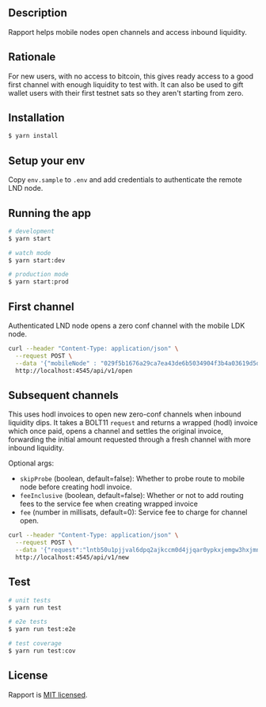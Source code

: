 ## Description

Rapport helps mobile nodes open channels and access inbound liquidity.

## Rationale

For new users, with no access to bitcoin, this gives ready access to a good first channel with enough liquidity to test with.
It can also be used to gift wallet users with their first testnet sats so they aren't starting from zero.

## Installation

```bash
$ yarn install
```

## Setup your env

Copy `env.sample` to `.env` and add credentials to authenticate the remote LND node.

## Running the app

```bash
# development
$ yarn start

# watch mode
$ yarn start:dev

# production mode
$ yarn start:prod
```

## First channel

Authenticated LND node opens a zero conf channel with the mobile LDK node.

```bash
curl --header "Content-Type: application/json" \
  --request POST \
  --data '{"mobileNode" : "029f5b1676a29ca7ea43de6b5034904f3b4a03619d5d17fe71bdeaa7627ac9c8b1"}' \
  http://localhost:4545/api/v1/open
```

## Subsequent channels

This uses hodl invoices to open new zero-conf channels when inbound liquidity dips. It takes a BOLT11 `request` and returns a wrapped (hodl) invoice which once paid, opens a channel and settles the original invoice, forwarding the initial amount requested through a fresh channel with more inbound liquidity.

Optional args:

- `skipProbe` (boolean, default=false): Whether to probe route to mobile node before creating hodl invoice. 
- `feeInclusive` (boolean, default=false): Whether or not to add routing fees to the service fee when creating wrapped invoice
- `fee` (number in millisats, default=0): Service fee to charge for channel open.

```bash
curl --header "Content-Type: application/json" \
  --request POST \
  --data '{"request":"lntb50u1pjjval6dpq2ajkccm0d4jjqar0ypkxjemgw3hxjmn8np4q204k9nk52w206jrme44qdysfua55qmpn4w30ln3hh42wcn6e8ytzpp5dmpks2mkps82uvsgvavpdug38d70q4t3txc92nxyzncwf0slctsqsp5esw9r0k843qqy72pt9w6qfsqa35wk6jsnrs64m7t959d0anrnuss9qyysgqcqpcxqrrssp50u4fazmsn2gqnzavknt879ly25h0qjhh37940u0c38nxp3qxtks8u9jl5psnqensj3976aetq8p0jnep6e7fn9zqeuev0pv9j5ntsp6yg696", "skipProbe": false, "feeInclusive": true, "fee": 2500000}' \
  http://localhost:4545/api/v1/new
```

## Test

```bash
# unit tests
$ yarn run test

# e2e tests
$ yarn run test:e2e

# test coverage
$ yarn run test:cov
```

## License

Rapport is [MIT licensed](LICENSE).
